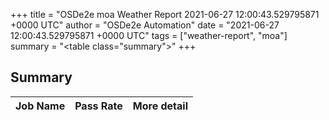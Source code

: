 +++
title = "OSDe2e moa Weather Report 2021-06-27 12:00:43.529795871 +0000 UTC"
author = "OSDe2e Automation"
date = "2021-06-27 12:00:43.529795871 +0000 UTC"
tags = ["weather-report", "moa"]
summary = "<table class=\"summary\"></table>"
+++
## Summary

| Job Name | Pass Rate | More detail |
|----------|-----------|-------------|




